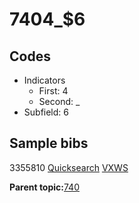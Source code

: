 # 7404\_$6

## Codes

-   Indicators
    -   First: 4
    -   Second: \_
-   Subfield: 6

## Sample bibs

3355810 [Quicksearch](https://search.library.yale.edu/catalog/3355810) [VXWS](http://prodorbis.library.yale.edu:7014/vxws/GetHoldingsService?bibId=3355810)

**Parent topic:**[740](../../tags/740/740.md)

